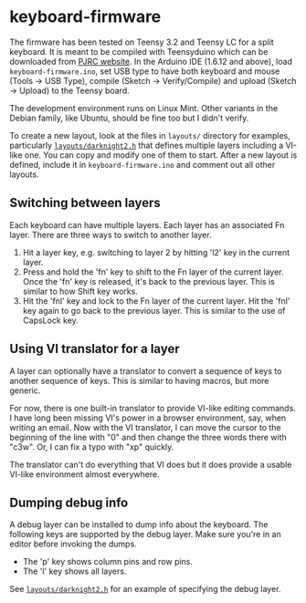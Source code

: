 # keyboard-firmware

The firmware has been tested on Teensy 3.2 and Teensy LC for a split keyboard.
It is meant to be compiled with Teensyduino which can be downloaded from
[PJRC website](http://www.pjrc.com/teensy/teensyduino.html). In the Arduino IDE
(1.6.12 and above), load `keyboard-firmware.ino`, set USB type to have both
keyboard and mouse (Tools -> USB Type), compile (Sketch -> Verify/Compile) and
upload (Sketch -> Upload) to the Teensy board.

The development environment runs on Linux Mint. Other variants in the Debian
family, like Ubuntu, should be fine too but I didn't verify.

To create a new layout, look at the files in `layouts/` directory for examples,
particularly [`layouts/darknight2.h`](https://github.com/macroxue/keyboard-firmware/blob/master/layouts/darknight2.h)
that defines multiple layers including a VI-like one. You can copy and modify
one of them to start. After a new layout is defined, include it in
`keyboard-firmware.ino` and comment out all other layouts.

## Switching between layers

Each keyboard can have multiple layers. Each layer has an associated Fn layer.
There are three ways to switch to another layer.

1. Hit a layer key, e.g. switching to layer 2 by hitting 'l2' key in the
   current layer.
2. Press and hold the 'fn' key to shift to the Fn layer of the current layer.
   Once the 'fn' key is released, it's back to the previous layer. This is
   similar to how Shift key works.
3. Hit the 'fnl' key and lock to the Fn layer of the current layer. Hit the
   'fnl' key again to go back to the previous layer. This is similar to the
   use of CapsLock key.

## Using VI translator for a layer

A layer can optionally have a translator to convert a sequence of keys to
another sequence of keys. This is similar to having macros, but more generic.

For now, there is one built-in translator to provide VI-like editing commands.
I have long been missing VI's power in a browser environment, say, when
writing an email. Now with the VI translator, I can move the cursor to the
beginning of the line with "0" and then change the three words there with "c3w".
Or, I can fix a typo with "xp" quickly.

The translator can't do everything that VI does but it does provide a usable
VI-like environment almost everywhere.

## Dumping debug info

A debug layer can be installed to dump info about the keyboard. The following
keys are supported by the debug layer. Make sure you're in an editor before
invoking the dumps.

* The 'p' key shows column pins and row pins.
* The 'l' key shows all layers.

See [`layouts/darknight2.h`](https://github.com/macroxue/keyboard-firmware/blob/master/layouts/darknight2.h)
for an example of specifying the debug layer.
